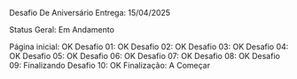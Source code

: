 Desafio De Aniversário 
Entrega: 15/04/2025


Status Geral: Em Andamento 


Página inicial: OK
Desafio 01: OK
Desafio 02: OK
Desafio 03: OK
Desafio 04: OK
Desafio 05: OK
Desafio 06: OK
Desafio 07: OK
Desafio 08: OK
Desafio 09: Finalizando 
Desafio 10: OK
Finalização: A Começar 


